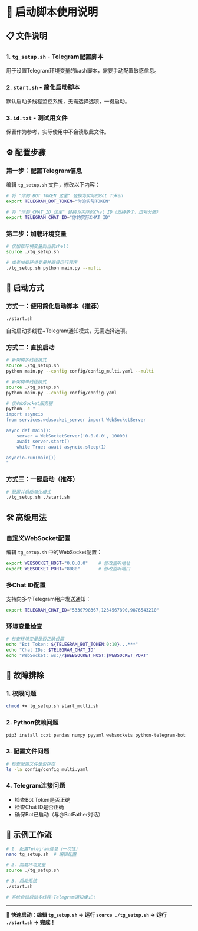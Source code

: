 # 🚀 启动脚本使用说明

## 📋 文件说明

### 1. `tg_setup.sh` - Telegram配置脚本
用于设置Telegram环境变量的bash脚本，需要手动配置敏感信息。

### 2. `start.sh` - 简化启动脚本
默认启动多线程监控系统，无需选择选项，一键启动。

### 3. `id.txt` - 测试用文件
保留作为参考，实际使用中不会读取此文件。

## ⚙️ 配置步骤

### 第一步：配置Telegram信息

编辑 `tg_setup.sh` 文件，修改以下内容：

```bash
# 将 "你的_BOT_TOKEN_这里" 替换为实际的Bot Token
export TELEGRAM_BOT_TOKEN="你的实际TOKEN"

# 将 "你的_CHAT_ID_这里" 替换为实际的Chat ID（支持多个，逗号分隔）
export TELEGRAM_CHAT_ID="你的实际CHAT_ID"
```

### 第二步：加载环境变量

```bash
# 仅加载环境变量到当前shell
source ./tg_setup.sh

# 或者加载环境变量并直接运行程序
./tg_setup.sh python main.py --multi
```

## 🚀 启动方式

### 方式一：使用简化启动脚本（推荐）

```bash
./start.sh
```

自动启动多线程+Telegram通知模式，无需选择选项。

### 方式二：直接启动

```bash
# 新架构多线程模式
source ./tg_setup.sh
python main.py --config config/config_multi.yaml --multi

# 新架构单线程模式
source ./tg_setup.sh
python main.py --config config/config.yaml

# 仅WebSocket服务器
python -c "
import asyncio
from services.websocket_server import WebSocketServer

async def main():
    server = WebSocketServer('0.0.0.0', 10000)
    await server.start()
    while True: await asyncio.sleep(1)

asyncio.run(main())
"
```

### 方式三：一键启动（推荐）

```bash
# 配置并启动简化模式
./tg_setup.sh ./start.sh
```

## 🛠️ 高级用法

### 自定义WebSocket配置

编辑 `tg_setup.sh` 中的WebSocket配置：

```bash
export WEBSOCKET_HOST="0.0.0.0"    # 修改监听地址
export WEBSOCKET_PORT="8080"       # 修改监听端口
```

### 多Chat ID配置

支持向多个Telegram用户发送通知：

```bash
export TELEGRAM_CHAT_ID="5330798367,1234567890,9876543210"
```

### 环境变量检查

```bash
# 检查环境变量是否正确设置
echo "Bot Token: ${TELEGRAM_BOT_TOKEN:0:10}...***"
echo "Chat IDs: $TELEGRAM_CHAT_ID"
echo "WebSocket: ws://$WEBSOCKET_HOST:$WEBSOCKET_PORT"
```

## 🔧 故障排除

### 1. 权限问题
```bash
chmod +x tg_setup.sh start_multi.sh
```

### 2. Python依赖问题
```bash
pip3 install ccxt pandas numpy pyyaml websockets python-telegram-bot
```

### 3. 配置文件问题
```bash
# 检查配置文件是否存在
ls -la config/config_multi.yaml
```

### 4. Telegram连接问题
- 检查Bot Token是否正确
- 检查Chat ID是否正确
- 确保Bot已启动（与@BotFather对话）

## 📝 示例工作流

```bash
# 1. 配置Telegram信息（一次性）
nano tg_setup.sh  # 编辑配置

# 2. 加载环境变量
source ./tg_setup.sh

# 3. 启动系统
./start.sh

# 系统自动启动多线程+Telegram通知模式！
```

---

🎯 **快速启动：编辑 `tg_setup.sh` → 运行 `source ./tg_setup.sh` → 运行 `./start.sh` → 完成！**

